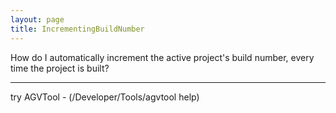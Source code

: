 ```yaml
---
layout: page
title: IncrementingBuildNumber
---
```


How do I automatically increment the active project's build number, every time the project is built?

----

try AGVTool - (/Developer/Tools/agvtool help)

